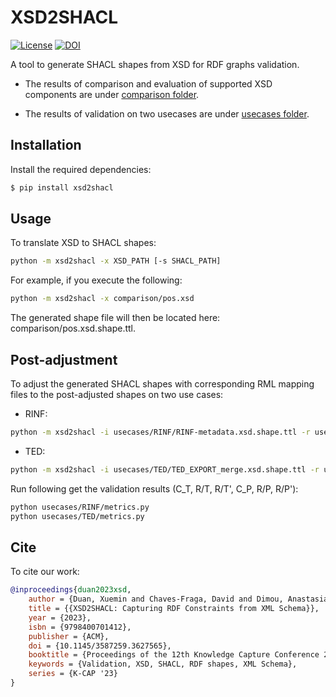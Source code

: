 # XSD2SHACL

[![License](https://img.shields.io/badge/License-Apache_2.0-blue.svg)](https://opensource.org/licenses/Apache-2.0)
[![DOI](https://zenodo.org/badge/687035494.svg)](https://zenodo.org/badge/latestdoi/687035494)

A tool to generate SHACL shapes from XSD for RDF graphs validation. 

- The results of comparison and evaluation of supported XSD components are under [comparison folder](https://github.com/dtai-kg/XSD2SHACL/tree/main/comparison).

- The results of validation on two usecases are under [usecases folder](https://github.com/dtai-kg/XSD2SHACL/tree/main/usecases). 

## Installation

Install the required dependencies:

```bash
$ pip install xsd2shacl
```

## Usage

To translate XSD to SHACL shapes:

```bash
python -m xsd2shacl -x XSD_PATH [-s SHACL_PATH]
```

For example, if you execute the following:

```bash
python -m xsd2shacl -x comparison/pos.xsd
```

The generated shape file will then be located here: comparison/pos.xsd.shape.ttl. 


## Post-adjustment

To adjust the generated SHACL shapes with corresponding RML mapping files to the post-adjusted shapes on two use cases:

- RINF:

```bash
python -m xsd2shacl -i usecases/RINF/RINF-metadata.xsd.shape.ttl -r usecases/RINF/mappings/RINF-contact-line-systems.yml.ttl -a usecases/RINF/RINF-metadata.xsd.shape.RINF-contact-line-systems.adjustment.ttl
```

-  TED:

```bash
python -m xsd2shacl -i usecases/TED/TED_EXPORT_merge.xsd.shape.ttl -r usecases/TED/mappings/F03 -a usecases/TED/TED_EXPORT_merge_F03.shape.adjustment.ttl
```

Run following get the validation results (C_T, R/T, R/T', C_P, R/P, R/P'):

```bash
python usecases/RINF/metrics.py
python usecases/TED/metrics.py
```

## Cite 

To cite our work:
```bib
@inproceedings{duan2023xsd,
    author = {Duan, Xuemin and Chaves-Fraga, David and Dimou, Anastasia},
    title = {{XSD2SHACL: Capturing RDF Constraints from XML Schema}},
    year = {2023},
    isbn = {9798400701412},
    publisher = {ACM},
    doi = {10.1145/3587259.3627565},
    booktitle = {Proceedings of the 12th Knowledge Capture Conference 2023},
    keywords = {Validation, XSD, SHACL, RDF shapes, XML Schema},
    series = {K-CAP '23}
}
```